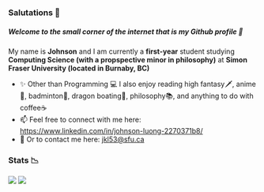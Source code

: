 ### Salutations 👋
##### Welcome to the small corner of the internet that is my Github profile 🤭

My name is **Johnson** and I am currently a **first-year** student studying **Computing Science (with a propspective minor in philosophy)** at **Simon Fraser University (located in Burnaby, BC)** 
- ✨ Other than Programming 💻 I also enjoy reading high fantasy🗡️, anime👺, badminton🏸, dragon boating🚣, philosophy📚, and anything to do with coffee☕
- 📫 Feel free to connect with me here: https://www.linkedin.com/in/johnson-luong-2270371b8/ 
- 📧 Or to contact me here: jkl53@sfu.ca

### Stats 📉
<div style = "float: left" >
<img src="https://github-readme-stats.vercel.app/api/?username=JohnsonL111&theme=tokyonight" />
<img src="https://github-readme-stats.vercel.app/api/top-langs/?username=JohnsonL111&theme=tokyonight&layout=compact" />
</div>
